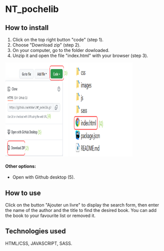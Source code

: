 # NT_pochelib

## How to install
1. Click on the top right button "code" (step 1).
2. Choose "Download zip" (step 2).
3. On your computer, go to the folder dowloaded.
4. Unzip it and open the file "index.html" with your browser (step 3).

<img src="./images/download_code_source.png" width="40%" height="300px">
<img src="./images/step_install.png" width="40%" height="300px">

#### Other options:
- Open with Github desktop (5).

## How to use 
Click on the button "Ajouter un livre" to display the search form, then enter the name of the author and the title to find the desired book.
You can add the book to your favourite list or removed it.

## Technologies used
HTML/CSS, JAVASCRIPT, SASS.